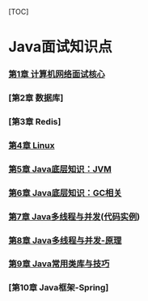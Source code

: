 [TOC]

# Java面试知识点

### [第1章 计算机网络面试核心](docs/1.计算机网络面试核心.md)
### [第2章 数据库]
### [第3章 Redis]
### [第4章 Linux](docs/4.Linux.md)
### [第5章 Java底层知识：JVM](docs/5.Java底层知识JVM.md)
### [第6章 Java底层知识：GC相关](docs/6.Java底层知识GC相关.md)
### [第7章 Java多线程与并发](docs/7.Java多线程与并发.md)([代码实例](src/com/examples/java/thread))
### [第8章 Java多线程与并发-原理](docs/8.Java多线程与并发-原理.md)
### [第9章 Java常用类库与技巧](docs/9.Java常用类库与技巧.md)
### [第10章 Java框架-Spring]

